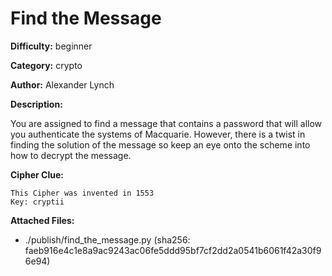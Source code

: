 # Find the Message

**Difficulty:** beginner 

**Category:** crypto

**Author:** Alexander Lynch

**Description:**

You are assigned to find a message that contains a password that will allow you authenticate the systems of Macquarie. However, there is a twist in finding the solution of the message so keep an eye onto the scheme into how to decrypt the message.

**Cipher Clue:**

```
This Cipher was invented in 1553
Key: cryptii
```

**Attached Files:**

- ./publish/find_the_message.py (sha256: faeb916e4c1e8a9ac9243ac06fe5ddd95bf7cf2dd2a0541b6061f42a30f96e94)
